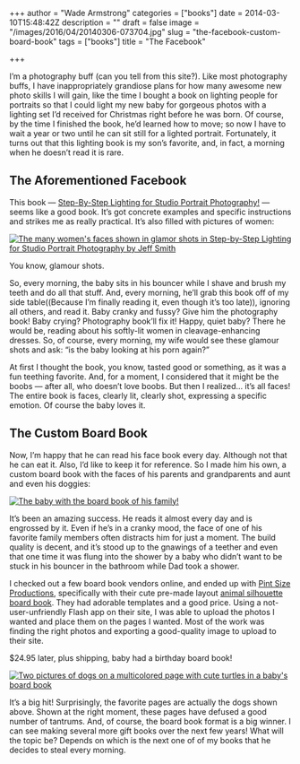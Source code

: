+++
author = "Wade Armstrong"
categories = ["books"]
date = 2014-03-10T15:48:42Z
description = ""
draft = false
image = "/images/2016/04/20140306-073704.jpg"
slug = "the-facebook-custom-board-book"
tags = ["books"]
title = "The Facebook"

+++


I’m a photography buff (can you tell from this site?). Like most photography buffs, I have inappropriately grandiose plans for how many awesome new photo skills I will gain, like the time I bought a book on lighting people for portraits so that I could light my new baby for gorgeous photos with a lighting set I’d received for Christmas right before he was born. Of course, by the time I finished the book, he’d learned how to move; so now I have to wait a year or two until he can sit still for a lighted portrait. Fortunately, it turns out that this lighting book is my son’s favorite, and, in fact, a morning when he doesn’t read it is rare.


## The Aforementioned Facebook

This book — [Step-By-Step Lighting for Studio Portrait Photography!](http://www.amazon.com/gp/product/1608956229/ref=as_li_ss_tl?ie=UTF8&camp=1789&creative=390957&creativeASIN=1608956229&linkCode=as2&tag=wadearmstrong-20) — seems like a good book. It’s got concrete examples and specific instructions and strikes me as really practical. It’s also filled with pictures of women:

[![The many women's faces shown in glamor shots in Step-by-Step Lighting for Studio Portrait Photography by Jeff Smith](/content/images/2016/04/20140306-064606.jpg)](/content/images/2016/04/20140306-064606.jpg)

You know, glamour shots.

So, every morning, the baby sits in his bouncer while I shave and brush my teeth and do all that stuff. And, every morning, he’ll grab this book off of my side table((Because I’m finally reading it, even though it’s too late)), ignoring all others, and read it. Baby cranky and fussy? Give him the photography book! Baby crying? Photography book’ll fix it! Happy, quiet baby? There he would be, reading about his softly-lit women in cleavage-enhancing dresses. So, of course, every morning, my wife would see these glamour shots and ask: “is the baby looking at his porn again?”

At first I thought the book, you know, tasted good or something, as it was a fun teething favorite. And, for a moment, I considered that it might be the boobs — after all, who doesn’t love boobs. But then I realized… it’s all faces! The entire book is faces, clearly lit, clearly shot, expressing a specific emotion. Of course the baby loves it.


## The Custom Board Book

Now, I’m happy that he can read his face book every day. Although not that he can eat it. Also, I’d like to keep it for reference. So I made him his own, a custom board book with the faces of his parents and grandparents and aunt and even his doggies:

[![The baby with the board book of his family!](/content/images/2016/04/1040930.jpg)](/content/images/2016/04/1040930.jpg)

It’s been an amazing success. He reads it almost every day and is engrossed by it. Even if he’s in a cranky mood, the face of one of his favorite family members often distracts him for just a moment. The build quality is decent, and it’s stood up to the gnawings of a teether and even that one time it was flung into the shower by a baby who didn’t want to be stuck in his bouncer in the bathroom while Dad took a shower.

I checked out a few board book vendors online, and ended up with [Pint Size Productions](http://pintsizeproductions.com/pintsize_personalized_boardbooks.html), specifically with their cute pre-made layout [animal silhouette board book](http://pintsizeproductions.com/boardbook-animals.html). They had adorable templates and a good price. Using a not-user-unfriendly Flash app on their site, I was able to upload the photos I wanted and place them on the pages I wanted. Most of the work was finding the right photos and exporting a good-quality image to upload to their site.

$24.95 later, plus shipping, baby had a birthday board book!

[![Two pictures of dogs on a multicolored page with cute turtles in a baby's board book](/content/images/2016/04/20140306-064616.jpg)](/content/images/2016/04/20140306-064616.jpg)

It’s a big hit! Surprisingly, the favorite pages are actually the dogs shown above. Shown at the right moment, these pages have defused a good number of tantrums. And, of course, the board book format is a big winner. I can see making several more gift books over the next few years! What will the topic be? Depends on which is the next one of of my books that he decides to steal every morning.

